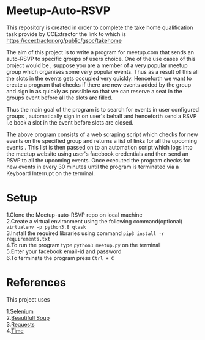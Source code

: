 # Meetup-Auto-RSVP
This repository is created in order to complete the take home qualification task provide by CCExtractor the link to which is https://ccextractor.org/public/gsoc/takehome

The aim of this project is to  write a program for meetup.com that sends an auto-RSVP to specific groups of users choice. One of the use cases of this project would be , suppose you are a member of a very popular meetup group which organises some very popular events. Thus as a result of this all the slots in the events gets occupied very quickly. Henceforth we want to create a program that checks if there are new events added by the group and sign in as quickly as possible so that we can reserve a seat in the groups event before all the slots are filled.

Thus the main goal of the program is to search for events in user configured groups , automatically sign in on user's behalf and henceforth send a RSVP i.e book a slot in the event before slots are closed.

The above program consists of a web scraping script which checks for new events on the specified group and returns a list of links for all the upcoming events . This list is then passed on to an automation script which logs into the meetup website using user's facebook credentials and then send an RSVP to all the upcoming events. Once executed the program checks for new events in every 30 minutes until the program is terminated via a Keyboard Interrupt on the terminal. 

# Setup
1.Clone the Meetup-auto-RSVP repo on local machine <br />
2.Create a virtual environment using the following command(optional) ``` virtualenv -p python3.8 qtask ```<br />
3.Install the required libraries using command ``` pip3 install -r requirements.txt ```<br />
4.To run the program type ``` python3 meetup.py ``` on the terminal<br />
5.Enter your facebook email-id and password <br />
6.To terminate the program press ```Ctrl + C ```<br />

# References
This project uses

1.[Selenium](https://selenium-python.readthedocs.io/index.html)<br />
2.[Beautifull Soup](https://www.crummy.com/software/BeautifulSoup/bs4/doc/)<br />
3.[Requests](https://pypi.org/project/requests/)<br />
4.[Time](https://docs.python.org/3/library/time.html)<br />

